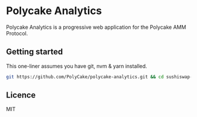 # Polycake Analytics

Polycake Analytics is a progressive web application for the Polycake AMM Protocol.

## Getting started

This one-liner assumes you have git, nvm & yarn installed.

```sh
git https://github.com/PolyCake/polycake-analytics.git && cd sushiswap-analytics && nvm use && yarn && yarn dev
```



## Licence

MIT
